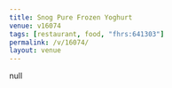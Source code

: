 ```yaml
---
title: Snog Pure Frozen Yoghurt
venue: v16074
tags: [restaurant, food, "fhrs:641303"]
permalink: /v/16074/
layout: venue
---
```

null